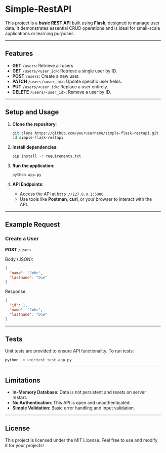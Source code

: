 # Simple-RestAPI
This project is a **basic REST API** built using **Flask**, designed to manage user data. It demonstrates essential CRUD operations and is ideal for small-scale applications or learning purposes.

---

## Features

- **GET** `/users`: Retrieve all users.
- **GET** `/users/<user_id>`: Retrieve a single user by ID.
- **POST** `/users`: Create a new user.
- **PATCH** `/users/<user_id>`: Update specific user fields.
- **PUT** `/users/<user_id>`: Replace a user entirely.
- **DELETE** `/users/<user_id>`: Remove a user by ID.

---

## Setup and Usage

1. **Clone the repository**:
    
    ```bash
    git clone https://github.com/yourusername/simple-flask-restapi.git
    cd simple-flask-restapi
    ```
    
2. **Install dependencies**:
    
    ```bash
    pip install -r requirements.txt
    ```
    
3. **Run the application**:
    
    ```bash
    python app.py
    ```
    
4. **API Endpoints**:
    - Access the API at `http://127.0.0.1:5000`.
    - Use tools like **Postman**, **curl**, or your browser to interact with the API.

---

## Example Request

### Create a User

**POST** `/users`

Body (JSON):

```json
{
  "name": "John",
  "lastname": "Doe"
}
```

Response:

```json
{
  "id": 1,
  "name": "John",
  "lastname": "Doe"
}
```

---

## Tests

Unit tests are provided to ensure API functionality. To run tests:

```bash
python -m unittest test_app.py
```

---

## Limitations

- **In-Memory Database**: Data is not persistent and resets on server restart.
- **No Authentication**: This API is open and unauthenticated.
- **Simple Validation**: Basic error handling and input validation.

---

## License

This project is licensed under the MIT License. Feel free to use and modify it for your projects!
